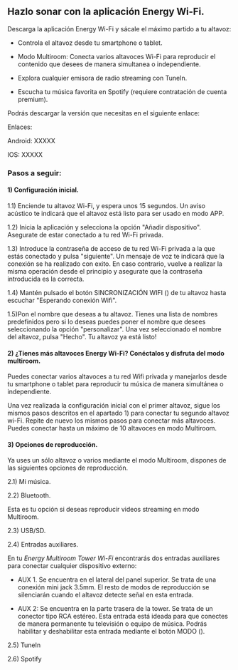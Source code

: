 ## Hazlo sonar con la aplicación Energy Wi-Fi.

Descarga la aplicación Energy Wi-Fi y sácale el máximo partido a tu altavoz:

- Controla el altavoz desde tu smartphone o tablet.

- Modo Multiroom: Conecta varios altavoces Wi-Fi para reproducir el contenido que desees de manera simultanea o independiente.

- Explora cualquier emisora de radio streaming con TuneIn.

- Escucha tu música favorita en Spotify (requiere contratación de cuenta premium).

Podrás descargar la versión que necesitas en el siguiente enlace:

Enlaces:

Android: XXXXX

IOS: XXXXX

### Pasos a seguir:

#### 1) Configuración inicial.

1.1) Enciende tu altavoz Wi-Fi, y espera unos 15 segundos. Un aviso acústico te indicará que el altavoz está listo para ser usado en modo APP.

1.2) Inicia la aplicación y selecciona la opción "Añadir dispositivo". Asegurate de estar conectado a tu red Wi-Fi privada.

1.3) Introduce la contraseña de acceso de tu red Wi-Fi privada a la que estás conectado y pulsa "siguiente". Un mensaje de voz te indicará que la conexión se ha realizado con exito. En caso contrario, vuelve a realizar la misma operación desde el principio y asegurate que la contraseña introducida es la correcta.

1.4) Mantén pulsado el botón SINCRONIZACIÓN WIFI () de tu altavoz hasta escuchar "Esperando conexión Wifi".

1.5)Pon el nombre que deseas a tu altavoz. Tienes una lista de nombres predefinidos pero si lo deseas puedes poner el nombre que desees seleccionando la opción "personalizar". Una vez seleccionado el nombre del altavoz, pulsa "Hecho". Tu altavoz ya está listo!


#### 2) ¿Tienes más altavoces Energy Wi-Fi? Conéctalos y disfruta  del modo multiroom.

Puedes conectar varios altavoces a tu red Wifi privada y manejarlos desde tu smartphone o tablet para reproducir tu música de manera simultánea o independiente.

Una vez realizada la configuración inicial con el primer altavoz, sigue los mismos pasos descritos en el apartado 1) para conectar tu segundo altavoz wi-Fi. Repite de nuevo los mismos pasos para conectar más altavoces. Puedes conectar hasta un máximo de 10 altavoces en modo Multiroom.

#### 3) Opciones de reproducción.
Ya uses un sólo altavoz o varios mediante el modo Multiroom, dispones de las siguientes opciones de reproducción.

2.1) Mi música.

2.2) Bluetooth.

Esta es tu opción si deseas reproducir videos streaming en modo Multiroom.

2.3) USB/SD.

2.4) Entradas auxiliares.

En tu *Energy Multiroom Tower Wi-Fi* encontrarás dos entradas auxiliares para conectar cualquier dispositivo externo:

- AUX 1. Se encuentra en el lateral del panel superior. Se trata de una conexión mini jack 3.5mm. El resto de modos de reproducción se silenciarán cuando el altavoz detecte señal en esta entrada.

- AUX 2: Se encuentra en la parte trasera de la tower. Se trata de un conector tipo RCA estéreo. Esta entrada está ideada para que conectes de manera permanente tu televisión o equipo de música. Podrás habilitar y deshabilitar esta entrada mediante el botón MODO ().

2.5) TuneIn

2.6) Spotify










